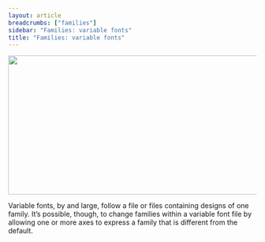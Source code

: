 ```yaml
---
layout: article
breadcrumbs: ["families"]
sidebar: "Families: variable fonts"
title: "Families: variable fonts"
---
```

<img alt="" src="https://lh6.googleusercontent.com/lJIgu12At5Ot-P23eKV2NDwHfhM5pVv6fBtb6dV0pCCi-EsyNvMltRe-mwDRgZVW84CvAiZ_n5-mIs4BrMor_qzss3wG2IYMjjl-O0S-EXlUbwDYUYQkhuMW1NVmmzDbfg" style="width: 624.00px; height: 281.33px; margin-left: 0.00px; margin-top: 0.00px; transform: rotate(0.00rad) translateZ(0px); -webkit-transform: rotate(0.00rad) translateZ(0px);" title="">

Variable fonts, by and large, follow a file or files containing designs of one family. It’s possible, though, to change families within a variable font file by allowing one or more axes to express a family that is different from the default.
